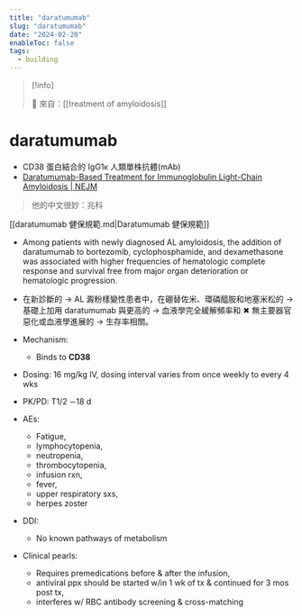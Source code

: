 ```yaml
---
title: "daratumumab"
slug: "daratumumab"
date: "2024-02-20"
enableToc: false
tags:
  - building
---
```


> [!info]
>
> 🌱 來自：[[treatment of amyloidosis]]

# daratumumab

- CD38 蛋白結合的 IgG1κ 人類單株抗體(mAb)
- [Daratumumab-Based Treatment for Immunoglobulin Light-Chain Amyloidosis | NEJM](https://www-nejm-org.autorpa.kfsyscc.org/doi/full/10.1056/NEJMoa2028631)

> 他的中文很妙：兆科

[[daratumumab 健保規範.md|Daratumumab 健保規範]]

- Among patients with newly diagnosed AL amyloidosis, the addition of daratumumab to bortezomib, cyclophosphamide, and dexamethasone was associated with higher frequencies of hematologic complete response and survival free from major organ deterioration or hematologic progression.
- 在新診斷的 → AL 澱粉樣變性患者中，在硼替佐米、環磷醯胺和地塞米松的 → 基礎上加用 daratumumab 與更高的 → 血液學完全緩解頻率和 ✖ 無主要器官惡化或血液學進展的 → 生存率相關。

- Mechanism:
  - Binds to **CD38**
- Dosing: 16 mg/kg IV, dosing interval varies from once weekly to every 4 wks
- PK/PD: T1/2 ∼18 d
- AEs:
  - Fatigue,
  - lymphocytopenia,
  - neutropenia,
  - thrombocytopenia,
  - infusion rxn,
  - fever,
  - upper respiratory sxs,
  - herpes zoster
- DDI:
  - No known pathways of metabolism
- Clinical pearls:
  - Requires premedications before & after the infusion,
  - antiviral ppx should be started w/in 1 wk of tx & continued for 3 mos post tx,
  - interferes w/ RBC antibody screening & cross-matching
